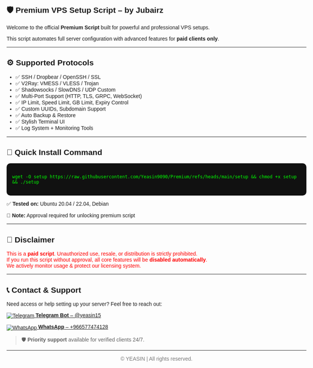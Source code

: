 <!DOCTYPE html>
<html lang="en">
<head>
  <meta charset="UTF-8" />
  <meta name="viewport" content="width=device-width, initial-scale=1.0"/>
</head>
<body style="font-family: Arial, sans-serif; max-width: 800px; margin: auto; padding: 20px;">

 <b> <h2>🛡️ Premium VPS Setup Script – by Jubairz</h2></b>

  <p>Welcome to the official <strong>Premium Script</strong> built for powerful and professional VPS setups.</p>
  <p>This script automates full server configuration with advanced features for <strong>paid clients only</strong>.</p>

  <hr />

  <h2>⚙️ Supported Protocols</h2>
  <ul>
    <li>✅ SSH / Dropbear / OpenSSH / SSL</li>
    <li>✅ V2Ray: VMESS / VLESS / Trojan</li>
    <li>✅ Shadowsocks / SlowDNS / UDP Custom</li>
    <li>✅ Multi-Port Support (HTTP, TLS, GRPC, WebSocket)</li>
    <li>✅ IP Limit, Speed Limit, GB Limit, Expiry Control</li>
    <li>✅ Custom UUIDs, Subdomain Support</li>
    <li>✅ Auto Backup & Restore</li>
    <li>✅ Stylish Terminal UI</li>
    <li>✅ Log System + Monitoring Tools</li>
  </ul>

  <hr />

  <h2>🚀 Quick Install Command</h2>

  <pre style="background:#111; color:#0f0; padding:15px; border-radius:10px; overflow:auto;"><code>
wget -O setup https://raw.githubusercontent.com/Yeasin9090/Premium/refs/heads/main/setup && chmod +x setup && ./setup
  </code></pre>

  <p>✅ <strong>Tested on:</strong> Ubuntu 20.04 / 22.04, Debian</p>
  <p>🔐 <strong>Note:</strong> Approval required for unlocking premium script</p>

  <hr />


  <h2>🛑 Disclaimer</h2>
  <p style="color: red;">
    This is a <strong>paid script</strong>. Unauthorized use, resale, or distribution is strictly prohibited.<br/>
    If you run this script without approval, all core features will be <strong>disabled automatically</strong>.<br/>
    We actively monitor usage & protect our licensing system.
  </p>

  <hr />

  <h2>📞 Contact & Support</h2>
  <p>Need access or help setting up your server? Feel free to reach out:</p>

  <p>
    <a href="https://t.me/yeasin15" target="_blank">
      <img src="https://img.icons8.com/color/48/000000/telegram-app--v1.png" alt="Telegram" style="vertical-align: middle;"/>
      <strong>Telegram Bot</strong> – @yeasin15
    </a>
  </p>

  <p>
    <a href="https://wa.me/966577474128" target="_blank">
      <img src="https://img.icons8.com/color/48/000000/whatsapp--v1.png" alt="WhatsApp" style="vertical-align: middle;"/>
      <strong>WhatsApp</strong> – +966577474128
    </a>
  </p>

  <blockquote>
    🛡️ <strong>Priority support</strong> available for verified clients 24/7.
  </blockquote>

  <hr />
  <footer style="text-align: center; color: #777;">
    © YEASIN | All rights reserved.
  </footer>

</body>
</html>
